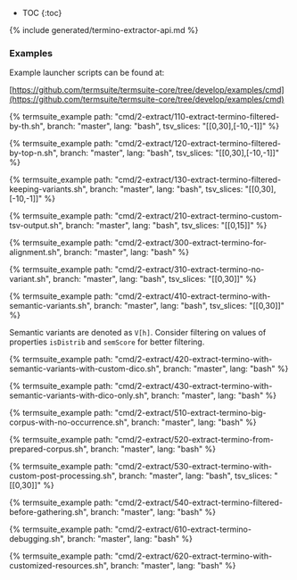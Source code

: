 * TOC
{:toc}

{% include generated/termino-extractor-api.md %}

### Examples

Example launcher scripts can be found at:

[https://github.com/termsuite/termsuite-core/tree/develop/examples/cmd](https://github.com/termsuite/termsuite-core/tree/develop/examples/cmd)

{% termsuite_example path: "cmd/2-extract/110-extract-termino-filtered-by-th.sh", branch: "master", lang: "bash", tsv_slices: "[[0,30],[-10,-1]]" %}


{% termsuite_example path: "cmd/2-extract/120-extract-termino-filtered-by-top-n.sh", branch: "master", lang: "bash", tsv_slices: "[[0,30],[-10,-1]]" %}

{% termsuite_example path: "cmd/2-extract/130-extract-termino-filtered-keeping-variants.sh", branch: "master", lang: "bash", tsv_slices: "[[0,30],[-10,-1]]" %}

{% termsuite_example path: "cmd/2-extract/210-extract-termino-custom-tsv-output.sh", branch: "master", lang: "bash", tsv_slices: "[[0,15]]" %}

{% termsuite_example path: "cmd/2-extract/300-extract-termino-for-alignment.sh", branch: "master", lang: "bash" %}


{% termsuite_example path: "cmd/2-extract/310-extract-termino-no-variant.sh", branch: "master", lang: "bash", tsv_slices: "[[0,30]]" %}


{% termsuite_example path: "cmd/2-extract/410-extract-termino-with-semantic-variants.sh", branch: "master", lang: "bash", tsv_slices: "[[0,30]]" %}

Semantic variants are denoted as `V[h]`. Consider filtering on values of properties `isDistrib` and `semScore` for better filtering.

{% termsuite_example path: "cmd/2-extract/420-extract-termino-with-semantic-variants-with-custom-dico.sh", branch: "master", lang: "bash" %}


{% termsuite_example path: "cmd/2-extract/430-extract-termino-with-semantic-variants-with-dico-only.sh", branch: "master", lang: "bash" %}

{% termsuite_example path: "cmd/2-extract/510-extract-termino-big-corpus-with-no-occurrence.sh", branch: "master", lang: "bash" %}

{% termsuite_example path: "cmd/2-extract/520-extract-termino-from-prepared-corpus.sh", branch: "master", lang: "bash" %}

{% termsuite_example path: "cmd/2-extract/530-extract-termino-with-custom-post-processing.sh", branch: "master", lang: "bash", tsv_slices: "[[0,30]]"  %}


{% termsuite_example path: "cmd/2-extract/540-extract-termino-filtered-before-gathering.sh", branch: "master", lang: "bash" %}


{% termsuite_example path: "cmd/2-extract/610-extract-termino-debugging.sh", branch: "master", lang: "bash" %}


{% termsuite_example path: "cmd/2-extract/620-extract-termino-with-customized-resources.sh", branch: "master", lang: "bash" %}
